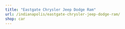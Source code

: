 ```yaml
---
title: "Eastgate Chrysler Jeep Dodge Ram"
url: /indianapolis/eastgate-chrysler-jeep-dodge-ram/
shop: car
---
```

